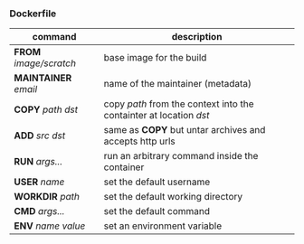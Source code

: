 ### Dockerfile
| command | description |
| --- | --- |
| **FROM** *image/scratch* | base image for the build |
| **MAINTAINER** *email* | name of the maintainer (metadata) |
| **COPY** *path* *dst* | copy *path* from the context into the containter at location *dst* |
| **ADD** *src* *dst* | same as **COPY** but untar archives and accepts http urls |
| **RUN** *args...* | run an arbitrary command inside the container |
| **USER** *name* | set the default username |
| **WORKDIR** *path* | set the default working directory |
| **CMD** *args...* | set the default command |
| **ENV** *name value* | set an environment variable |


